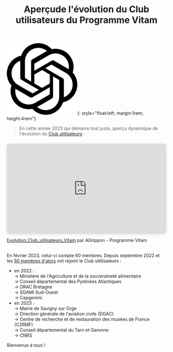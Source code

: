 ﻿---
layout: post
title: Aperçude l'évolution du Club utilisateurs du Programme Vitam
---

![Logos](/public/images/ChatPGT.png){: style="float:left; margin:1rem; height:4rem"}
> En cette année 2023 qui démarre tout juste, aperçu dynamique de l'évolution du [Club utilisateurs](http://www.programmevitam.fr/pages/presentation/pres_acteurs_club/) :

<div style="position: relative; width: 100%; height: 0; padding-top: 56.2500%;
 padding-bottom: 0; box-shadow: 0 2px 8px 0 rgba(63,69,81,0.16); margin-top: 1.6em; margin-bottom: 0.9em; overflow: hidden;
 border-radius: 8px; will-change: transform;">
  <iframe loading="lazy" style="position: absolute; width: 100%; height: 100%; top: 0; left: 0; border: none; padding: 0;margin: 0;"
    src="https:&#x2F;&#x2F;www.canva.com&#x2F;design&#x2F;DAFadiEc2XM&#x2F;watch?embed" allowfullscreen="allowfullscreen" allow="fullscreen">
  </iframe>
</div>
<a href="https:&#x2F;&#x2F;www.canva.com&#x2F;design&#x2F;DAFadiEc2XM&#x2F;watch?utm_content=DAFadiEc2XM&amp;utm_campaign=designshare&amp;utm_medium=embeds&amp;utm_source=link" target="_blank" rel="noopener">Evolution_Club_utilisateurs_Vitam</a> par AGrippon - Programme Vitam  
<br>
<br>  

En février 2023, celui-ci compte 60 membres. Depuis septembre 2022 et les [50 membres d'alors](http://www.programmevitam.fr/2022/09/16/50membres/) ont rejoint le Club utillisateurs :
- en 2022 :  
-> Ministère de l'Agriculture et de la souveraineté alimentaire  
-> Conseil départemental des Pyrénées Atlantiques  
-> DRAC Bretagne   
-> SGAMI Sud-Ouest   
->  Capgemini
- en 2023 :  
-> Mairie de Savigny sur Orge  
-> Direction générale de l'aviation civile (DGAC)    
-> Centre de recherche et de restauration des musées de France (C2RMF)  
-> Conseil départemental du Tarn et Garonne  
-> CNRS  

Bienvenue à tous !

